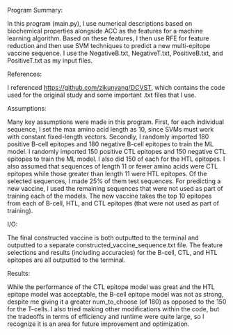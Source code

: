 Program Summary:

In this program (main.py), I use numerical descriptions based on biochemical properties
alongside ACC as the features for a machine learning algorithm. Based on these features, I then
use RFE for feature reduction and then use SVM techniques to predict a new multi-epitope
vaccine sequence. I use the NegativeB.txt, NegativeT.txt, PositiveB.txt, and PositiveT.txt as my
input files.

References:

I referenced https://github.com/zikunyang/DCVST, which contains the code used for the original
study and some important .txt files that I use.

Assumptions:

Many key assumptions were made in this program. First, for each individual sequence, I set the
max amino acid length as 10, since SVMs must work with constant fixed-length vectors.
Secondly, I randomly imported 180 positive B-cell epitopes and 180 negative B-cell epitopes to
train the ML model. I randomly imported 150 positive CTL epitopes and 150 negative CTL
epitopes to train the ML model. I also did 150 of each for the HTL epitopes.
I also assumed that sequences of length 11 or fewer amino acids were CTL epitopes while those
greater than length 11 were HTL epitopes.
Of the selected sequences, I made 25% of them test sequences.
For predicting a new vaccine, I used the remaining sequences that were not used as part of
training each of the models.
The new vaccine takes the top 10 epitopes from each of B-cell, HTL, and CTL epitopes (that
were not used as part of training).

I/O:

The final constructed vaccine is both outputted to the terminal and outputted to a separate
constructed_vaccine_sequence.txt file. The feature selections and results (including accuracies)
for the B-cell, CTL, and HTL epitopes are all outputted to the terminal.

Results:

While the performance of the CTL epitope model was great and the HTL epitope model was
acceptable, the B-cell epitope model was not as strong, despite me giving it a greater
num_to_choose (of 180) as opposed to the 150 for the T-cells. I also tried making other
modifications within the code, but the tradeoffs in terms of efficiency and runtime were quite
large, so I recognize it is an area for future improvement and optimization.
